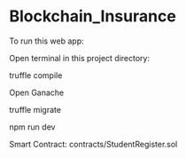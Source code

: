 # Blockchain_Insurance
To run this web app:

Open terminal in this project directory:


truffle compile


Open Ganache


truffle migrate


npm run dev


Smart Contract: contracts/StudentRegister.sol
